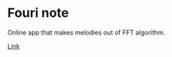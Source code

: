 # Fouri note

Online app that makes melodies out of FFT algorithm.

[Link](https://eye-wave.github.io/FouriNote)
